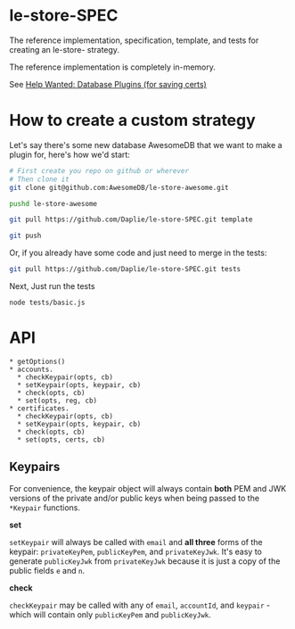 # le-store-SPEC

The reference implementation, specification, template, and tests for creating an le-store- strategy.

The reference implementation is completely in-memory.

See [Help Wanted: Database Plugins (for saving certs)](https://github.com/Daplie/node-letsencrypt/issues/39)

How to create a custom strategy
===============================

Let's say there's some new database AwesomeDB that
we want to make a plugin for, here's how we'd start:

```bash
# First create you repo on github or wherever
# Then clone it
git clone git@github.com:AwesomeDB/le-store-awesome.git

pushd le-store-awesome

git pull https://github.com/Daplie/le-store-SPEC.git template

git push
```

Or, if you already have some code and just need to merge in the tests:

```bash
git pull https://github.com/Daplie/le-store-SPEC.git tests
```

Next, Just run the tests

```
node tests/basic.js
```

API
===

```
* getOptions()
* accounts.
  * checkKeypair(opts, cb)
  * setKeypair(opts, keypair, cb)
  * check(opts, cb)
  * set(opts, reg, cb)
* certificates.
  * checkKeypair(opts, cb)
  * setKeypair(opts, keypair, cb)
  * check(opts, cb)
  * set(opts, certs, cb)
```

Keypairs
--------

For convenience, the keypair object will always contain **both** PEM and JWK
versions of the private and/or public keys when being passed to the `*Keypair` functions.

**set**

`setKeypair` will always be called with `email` and **all three** forms of the keypair:
`privateKeyPem`, `publicKeyPem`, and `privateKeyJwk`. It's easy to generate `publicKeyJwk`
from `privateKeyJwk` because it is just a copy of the public fields `e` and `n`.

**check**

`checkKeypair` may be called with any of `email`, `accountId`, and `keypair` - which will
contain only `publicKeyPem` and `publicKeyJwk`.
